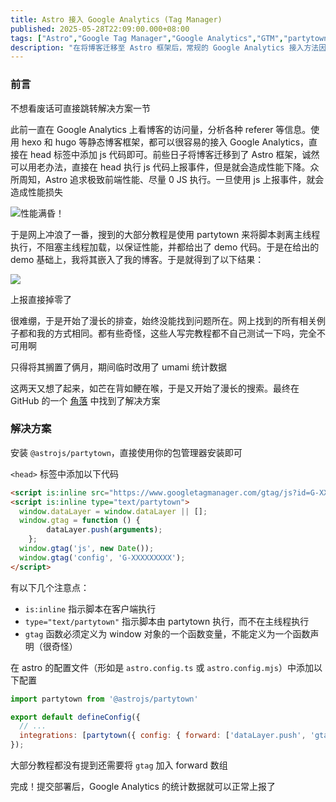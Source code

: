 ```yaml
---
title: Astro 接入 Google Analytics (Tag Manager)
published: 2025-05-28T22:09:00.000+08:00
tags: ["Astro","Google Tag Manager","Google Analytics","GTM","partytown"]
description: "在将博客迁移至 Astro 框架后，常规的 Google Analytics 接入方法因性能因素而不再适用。尽管可以在 head 标签中直接添加 js 代码进行事件上报，这会影响页面性能。为了保持 Astro 的高效表现，采用了 partytown 技术，将脚本从主线程中剥离，确保加载过程不受影响。在此基础上，结合 demo 代码成功实现了 Google Analytics 的无缝接入，达成了性能与数据分析的平衡。"
---
```


### 前言

不想看废话可直接跳转解决方案一节

此前一直在 Google Analytics 上看博客的访问量，分析各种 referer 等信息。使用 hexo 和 hugo 等静态博客框架，都可以很容易的接入 Google Analytics，直接在 head 标签中添加 js 代码即可。前些日子将博客迁移到了 Astro 框架，诚然可以用老办法，直接在 head 执行 js 代码上报事件，但是就会造成性能下降。众所周知，Astro 追求极致前端性能、尽量 0 JS 执行。一旦使用 js 上报事件，就会造成性能损失

![性能满昏！](https://blog-img.shinya.click/2025/e1e778992ea6b393ed763a8642db3770.png)

于是网上冲浪了一番，搜到的大部分教程是使用 partytown 来将脚本剥离主线程执行，不阻塞主线程加载，以保证性能，并都给出了 demo 代码。于是在给出的 demo 基础上，我将其嵌入了我的博客。于是就得到了以下结果：

![](https://blog-img.shinya.click/2025/e5005b9f2321f6946761eef52156e777.png)

上报直接掉零了

很难绷，于是开始了漫长的排查，始终没能找到问题所在。网上找到的所有相关例子都和我的方式相同。都有些奇怪，这些人写完教程都不自己测试一下吗，完全不可用啊

只得将其搁置了俩月，期间临时改用了 umami 统计数据

这两天又想了起来，如芒在背如鲠在喉，于是又开始了漫长的搜索。最终在 GitHub 的一个 [角落](https://github.com/QwikDev/partytown/issues/382#issuecomment-1667675238) 中找到了解决方案

### 解决方案

安装 `@astrojs/partytown`，直接使用你的包管理器安装即可

`<head>` 标签中添加以下代码

```html
<script is:inline src="https://www.googletagmanager.com/gtag/js?id=G-XXXXXXXXX" type="text/partytown"></script>
<script is:inline type="text/partytown">
  window.dataLayer = window.dataLayer || [];
  window.gtag = function () {
        dataLayer.push(arguments);
    };
  window.gtag('js', new Date());
  window.gtag('config', 'G-XXXXXXXXX');
</script>
```

有以下几个注意点：
- `is:inline` 指示脚本在客户端执行
- `type="text/partytown"` 指示脚本由 partytown 执行，而不在主线程执行
- `gtag` 函数必须定义为 window 对象的一个函数变量，不能定义为一个函数声明（很奇怪）

在 astro 的配置文件（形如是 `astro.config.ts` 或 `astro.config.mjs`）中添加以下配置

```js
import partytown from '@astrojs/partytown'

export default defineConfig({
  // ...
  integrations: [partytown({ config: { forward: ['dataLayer.push', 'gtag'] } })],
});
```

大部分教程都没有提到还需要将 `gtag` 加入 forward 数组

完成！提交部署后，Google Analytics 的统计数据就可以正常上报了